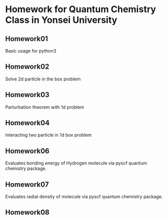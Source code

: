 # Homework for Quantum Chemistry Class in Yonsei University

## Homework01
Basic usage for python3

## Homework02
Solve 2d particle in the box problem

## Homework03
Parturbation theorem with 1d problem

## Homework04
Interacting two particle in 1d box problem

## Homework06
Evaluates bonding energy of Hydrogen molecule
via pyscf quantum chemistry package.

## Homework07
Evaluates radial density of molecule
via pyscf quantum chemistry package.

## Homework08
Calculates density matrix using normal orbital and
localized orbital. Then verify two density matries are same.
